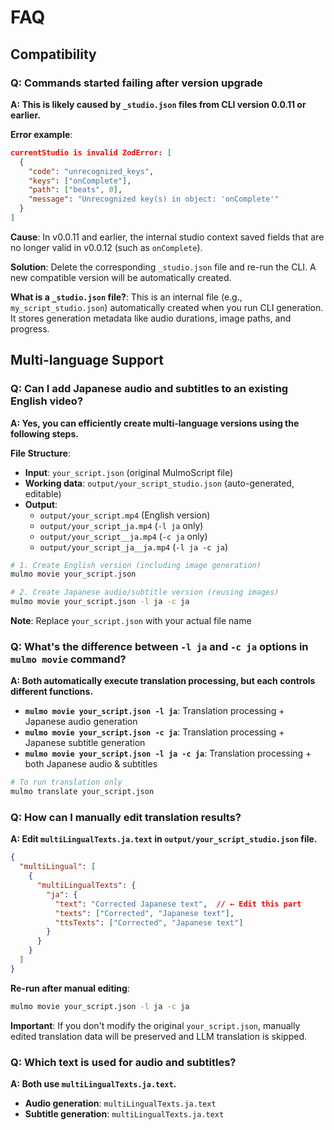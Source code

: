 # FAQ

## Compatibility

### Q: Commands started failing after version upgrade

**A: This is likely caused by `_studio.json` files from CLI version 0.0.11 or earlier.**

**Error example**:
```json
currentStudio is invalid ZodError: [
  {
    "code": "unrecognized_keys",
    "keys": ["onComplete"],
    "path": ["beats", 0],
    "message": "Unrecognized key(s) in object: 'onComplete'"
  }
]
```

**Cause**: In v0.0.11 and earlier, the internal studio context saved fields that are no longer valid in v0.0.12 (such as `onComplete`).

**Solution**: Delete the corresponding `_studio.json` file and re-run the CLI. A new compatible version will be automatically created.

**What is a `_studio.json` file?**: This is an internal file (e.g., `my_script_studio.json`) automatically created when you run CLI generation. It stores generation metadata like audio durations, image paths, and progress.

## Multi-language Support

### Q: Can I add Japanese audio and subtitles to an existing English video?

**A: Yes, you can efficiently create multi-language versions using the following steps.**

**File Structure**:
- **Input**: `your_script.json` (original MulmoScript file)
- **Working data**: `output/your_script_studio.json` (auto-generated, editable)
- **Output**: 
  - `output/your_script.mp4` (English version)
  - `output/your_script_ja.mp4` (`-l ja` only)
  - `output/your_script__ja.mp4` (`-c ja` only)
  - `output/your_script_ja__ja.mp4` (`-l ja -c ja`)

```bash
# 1. Create English version (including image generation)
mulmo movie your_script.json

# 2. Create Japanese audio/subtitle version (reusing images)
mulmo movie your_script.json -l ja -c ja
```

**Note**: Replace `your_script.json` with your actual file name

### Q: What's the difference between `-l ja` and `-c ja` options in `mulmo movie` command?

**A: Both automatically execute translation processing, but each controls different functions.**

- **`mulmo movie your_script.json -l ja`**: Translation processing + Japanese audio generation
- **`mulmo movie your_script.json -c ja`**: Translation processing + Japanese subtitle generation
- **`mulmo movie your_script.json -l ja -c ja`**: Translation processing + both Japanese audio & subtitles

```bash
# To run translation only
mulmo translate your_script.json
```

### Q: How can I manually edit translation results?

**A: Edit `multiLingualTexts.ja.text` in `output/your_script_studio.json` file.**

```json
{
  "multiLingual": [
    {
      "multiLingualTexts": {
        "ja": {
          "text": "Corrected Japanese text",  // ← Edit this part
          "texts": ["Corrected", "Japanese text"],
          "ttsTexts": ["Corrected", "Japanese text"]
        }
      }
    }
  ]
}
```

**Re-run after manual editing**:
```bash
mulmo movie your_script.json -l ja -c ja
```

**Important**: If you don't modify the original `your_script.json`, manually edited translation data will be preserved and LLM translation is skipped.

### Q: Which text is used for audio and subtitles?

**A: Both use `multiLingualTexts.ja.text`.**

- **Audio generation**: `multiLingualTexts.ja.text`
- **Subtitle generation**: `multiLingualTexts.ja.text`